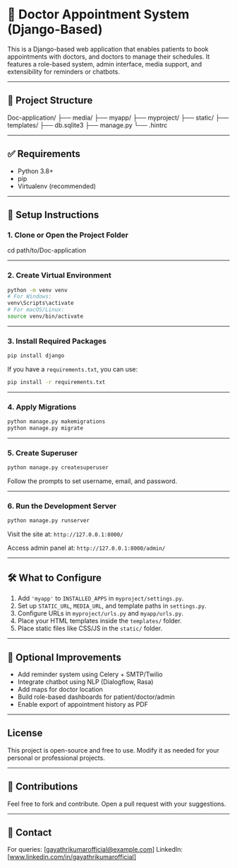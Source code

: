 # 🏥 Doctor Appointment System (Django-Based)

This is a Django-based web application that enables patients to book appointments with doctors, and doctors to manage their schedules. It features a role-based system, admin interface, media support, and extensibility for reminders or chatbots.

---

## 📁 Project Structure

Doc-application/
├── media/
├── myapp/
├── myproject/
├── static/
├── templates/
├── db.sqlite3
├── manage.py
└── .hintrc


---

## ✅ Requirements

- Python 3.8+
- pip
- Virtualenv (recommended)

---

## 🚀 Setup Instructions

### 1. Clone or Open the Project Folder


cd path/to/Doc-application

---

### 2. Create Virtual Environment

```bash
python -m venv venv
# For Windows:
venv\Scripts\activate
# For macOS/Linux:
source venv/bin/activate
```

---

### 3. Install Required Packages

```bash
pip install django

```

If you have a `requirements.txt`, you can use:

```bash
pip install -r requirements.txt
```

---

### 4. Apply Migrations

```bash
python manage.py makemigrations
python manage.py migrate
```

---

### 5. Create Superuser

```bash
python manage.py createsuperuser
```

Follow the prompts to set username, email, and password.

---

### 6. Run the Development Server

```bash
python manage.py runserver
```

Visit the site at: `http://127.0.0.1:8000/`

Access admin panel at: `http://127.0.0.1:8000/admin/`

---

## 🛠 What to Configure

1. Add `'myapp'`  to `INSTALLED_APPS` in `myproject/settings.py`.
2. Set up `STATIC_URL`, `MEDIA_URL`, and template paths in `settings.py`.
3. Configure URLs in `myproject/urls.py` and `myapp/urls.py`.
4. Place your HTML templates inside the `templates/` folder.
5. Place static files like CSS/JS in the `static/` folder.

---

## 🔧 Optional Improvements

- Add reminder system using Celery + SMTP/Twilio
- Integrate chatbot using NLP (Dialogflow, Rasa)
- Add maps for doctor location
- Build role-based dashboards for patient/doctor/admin
- Enable export of appointment history as PDF

---



## License

This project is open-source and free to use. Modify it as needed for your personal or professional projects.

---

## 🤝 Contributions

Feel free to fork and contribute. Open a pull request with your suggestions.

---

## 📩 Contact

For queries: [gayathrikumarofficial@example.com]
LinkedIn:[www.linkedin.com/in/gayathrikumarofficial]
